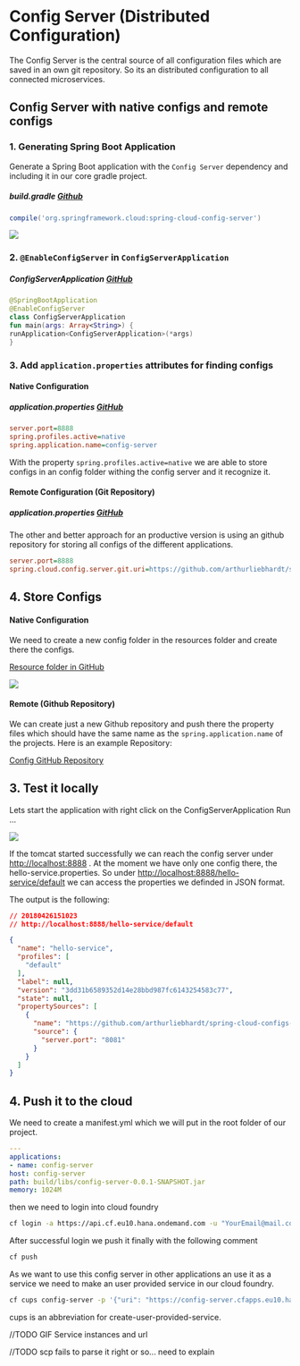 
# Config Server (Distributed Configuration)<a name="config"></a>

The Config Server is the central source of all configuration files which are saved in an own git repository. So its an distributed configuration to all connected microservices.

## Config Server with native configs and remote configs

### 1. Generating Spring Boot Application
Generate a Spring Boot application with the `Config Server` dependency and including it in our core gradle project.

##### build.gradle [Github](https://github.com/arthurliebhardt/spring-cloud-setup-documentation/blob/config-server-native/config-server/build.gradle)
```gradle
compile('org.springframework.cloud:spring-cloud-config-server')
```
<img src="./gifs/create-config-server.gif"/>

### 2. `@EnableConfigServer` in `ConfigServerApplication`

##### ConfigServerApplication [GitHub](https://github.com/arthurliebhardt/spring-cloud-setup-documentation/blob/config-server-native/config-server/src/main/kotlin/com/sap/ibso/example/configserver/ConfigServerApplication.kt) 
```kotlin
@SpringBootApplication
@EnableConfigServer
class ConfigServerApplication
fun main(args: Array<String>) {
runApplication<ConfigServerApplication>(*args)
}
```
### 3. Add `application.properties` attributes for finding configs
#### Native Configuration
##### application.properties [GitHub](https://github.com/arthurliebhardt/spring-cloud-setup-documentation/blob/config-server-native/config-server/src/main/resources/application.properties)
```ini
server.port=8888
spring.profiles.active=native
spring.application.name=config-server
```
With the property `spring.profiles.active=native` we are able to store configs in an config folder withing the config server and it recognize it.

#### Remote Configuration (Git Repository)
##### application.properties [GitHub](https://github.com/arthurliebhardt/spring-cloud-setup-documentation/blob/config-server-remote-repository/config-server/src/main/resources/application.properties)
The other and better approach for an productive version is using an github repository for storing all configs of the different applications.

```ini
server.port=8888
spring.cloud.config.server.git.uri=https://github.com/arthurliebhardt/spring-cloud-configs-example.git
```

## 4. Store Configs

#### Native Configuration
We need to create a new config folder in the resources folder and create there the configs.

[Resource folder in GitHub](https://github.com/arthurliebhardt/spring-cloud-setup-documentation/tree/config-server-native/config-server/src/main/resources)

<img src="./imgs/config-folder.png"/>

#### Remote (Github Repository)
We can create just a new Github repository and push there the property files which should have the same name as the `spring.application.name` of the projects.
Here is an example Repository:

[Config GitHub Repository](https://github.com/arthurliebhardt/spring-cloud-configs-example)

## 3. Test it locally
Lets start the application with right click on the ConfigServerApplication Run ...

<img src="./imgs/start-config-server.png"/>

If the tomcat started successfully we can reach the config server under <http://localhost:8888> . At the moment we have only one config there, the hello-service.properties. So under <http://localhost:8888/hello-service/default> we can access the properties we definded in JSON format.

The output is the following:

```json
// 20180426151023
// http://localhost:8888/hello-service/default

{
  "name": "hello-service",
  "profiles": [
    "default"
  ],
  "label": null,
  "version": "3dd31b6589352d14e28bbd987fc6143254583c77",
  "state": null,
  "propertySources": [
    {
      "name": "https://github.com/arthurliebhardt/spring-cloud-configs-example/hello-service.properties",
      "source": {
        "server.port": "8081"
      }
    }
  ]
}
```


## 4. Push it to the cloud

We need to create a manifest.yml which we will put in the root folder of our project.

```yml
---
applications:
- name: config-server
host: config-server
path: build/libs/config-server-0.0.1-SNAPSHOT.jar
memory: 1024M
```

then we need to login into cloud foundry
```bash
cf login -a https://api.cf.eu10.hana.ondemand.com -u "YourEmail@mail.com"
```

After successful login we push it finally with the following comment
```bash
cf push
```
As we want to use this config server in other applications an use it as a service we need to make an user provided service in our cloud foundry.
```bash
cf cups config-server -p '{"uri": "https://config-server.cfapps.eu10.hana.ondemand.com"}'
```
cups is an abbreviation for create-user-provided-service.

//TODO GIF Service instances and url

//TODO scp fails to parse it right or so... need to explain
